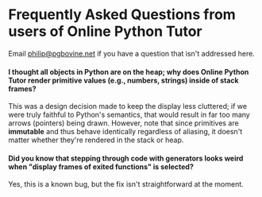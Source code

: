 # Frequently Asked Questions from users of Online Python Tutor

Email philip@pgbovine.net if you have a question that isn't addressed here.

#### I thought all objects in Python are on the heap; why does Online Python Tutor render primitive values (e.g., numbers, strings) inside of stack frames?

This was a design decision made to keep the display less cluttered;
if we were truly faithful to Python's semantics, that would result in far too many arrows (pointers) being drawn.
However, note that since primitives are **immutable** and thus behave identically regardless of aliasing,
it doesn't matter whether they're rendered in the stack or heap.


#### Did you know that stepping through code with generators looks weird when "display frames of exited functions" is selected?

Yes, this is a known bug, but the fix isn't straightforward at the moment.
